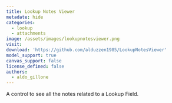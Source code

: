 ```yaml
---
title: Lookup Notes Viewer
metadate: hide
categories:
  - lookup
  - attachments
image: /assets/images/lookupnotesviewer.png
visit: 
download: 'https://github.com/alduzzen1985/LookupNotesViewer'
model_support: true
canvas_support: false
license_defined: false
authors:
  - aldo_gillone
---
```

A control to see all the notes related to a Lookup Field.
